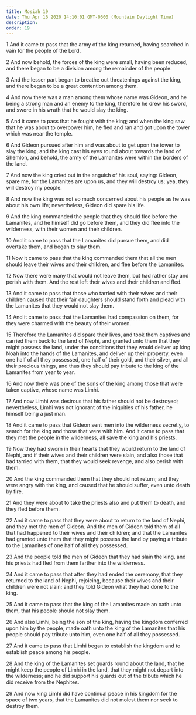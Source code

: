 ```yaml
---
title: Mosiah 19
date: Thu Apr 16 2020 14:10:01 GMT-0600 (Mountain Daylight Time)
description: 
order: 19
---
```


<p>
  1 And it came to pass that the army of the king returned, having searched in
  vain for the people of the Lord.
</p>
<p>
  2 And now behold, the forces of the king were small, having been reduced, and
  there began to be a division among the remainder of the people.
</p>
<p>
  3 And the lesser part began to breathe out threatenings against the king, and
  there began to be a great contention among them.
</p>
<p>
  4 And now there was a man among them whose name was Gideon, and he being a
  strong man and an enemy to the king, therefore he drew his sword, and swore in
  his wrath that he would slay the king.
</p>
<p>
  5 And it came to pass that he fought with the king; and when the king saw that
  he was about to overpower him, he fled and ran and got upon the tower which
  was near the temple.
</p>
<p>
  6 And Gideon pursued after him and was about to get upon the tower to slay the
  king, and the king cast his eyes round about towards the land of Shemlon, and
  behold, the army of the Lamanites were within the borders of the land.
</p>
<p>
  7 And now the king cried out in the anguish of his soul, saying: Gideon, spare
  me, for the Lamanites are upon us, and they will destroy us; yea, they will
  destroy my people.
</p>
<p>
  8 And now the king was not so much concerned about his people as he was about
  his own life; nevertheless, Gideon did spare his life.
</p>
<p>
  9 And the king commanded the people that they should flee before the
  Lamanites, and he himself did go before them, and they did flee into the
  wilderness, with their women and their children.
</p>
<p>
  10 And it came to pass that the Lamanites did pursue them, and did overtake
  them, and began to slay them.
</p>
<p>
  11 Now it came to pass that the king commanded them that all the men should
  leave their wives and their children, and flee before the Lamanites.
</p>
<p>
  12 Now there were many that would not leave them, but had rather stay and
  perish with them. And the rest left their wives and their children and fled.
</p>
<p>
  13 And it came to pass that those who tarried with their wives and their
  children caused that their fair daughters should stand forth and plead with
  the Lamanites that they would not slay them.
</p>
<p>
  14 And it came to pass that the Lamanites had compassion on them, for they
  were charmed with the beauty of their women.
</p>
<p>
  15 Therefore the Lamanites did spare their lives, and took them captives and
  carried them back to the land of Nephi, and granted unto them that they might
  possess the land, under the conditions that they would deliver up king Noah
  into the hands of the Lamanites, and deliver up their property, even one half
  of all they possessed, one half of their gold, and their silver, and all their
  precious things, and thus they should pay tribute to the king of the Lamanites
  from year to year.
</p>
<p>
  16 And now there was one of the sons of the king among those that were taken
  captive, whose name was Limhi.
</p>
<p>
  17 And now Limhi was desirous that his father should not be destroyed;
  nevertheless, Limhi was not ignorant of the iniquities of his father, he
  himself being a just man.
</p>
<p>
  18 And it came to pass that Gideon sent men into the wilderness secretly, to
  search for the king and those that were with him. And it came to pass that
  they met the people in the wilderness, all save the king and his priests.
</p>
<p>
  19 Now they had sworn in their hearts that they would return to the land of
  Nephi, and if their wives and their children were slain, and also those that
  had tarried with them, that they would seek revenge, and also perish with
  them.
</p>
<p>
  20 And the king commanded them that they should not return; and they were
  angry with the king, and caused that he should suffer, even unto death by
  fire.
</p>
<p>
  21 And they were about to take the priests also and put them to death, and
  they fled before them.
</p>
<p>
  22 And it came to pass that they were about to return to the land of Nephi,
  and they met the men of Gideon. And the men of Gideon told them of all that
  had happened to their wives and their children; and that the Lamanites had
  granted unto them that they might possess the land by paying a tribute to the
  Lamanites of one half of all they possessed.
</p>
<p>
  23 And the people told the men of Gideon that they had slain the king, and his
  priests had fled from them farther into the wilderness.
</p>
<p>
  24 And it came to pass that after they had ended the ceremony, that they
  returned to the land of Nephi, rejoicing, because their wives and their
  children were not slain; and they told Gideon what they had done to the king.
</p>
<p>
  25 And it came to pass that the king of the Lamanites made an oath unto them,
  that his people should not slay them.
</p>
<p>
  26 And also Limhi, being the son of the king, having the kingdom conferred
  upon him by the people, made oath unto the king of the Lamanites that his
  people should pay tribute unto him, even one half of all they possessed.
</p>
<p>
  27 And it came to pass that Limhi began to establish the kingdom and to
  establish peace among his people.
</p>
<p>
  28 And the king of the Lamanites set guards round about the land, that he
  might keep the people of Limhi in the land, that they might not depart into
  the wilderness; and he did support his guards out of the tribute which he did
  receive from the Nephites.
</p>
<p>
  29 And now king Limhi did have continual peace in his kingdom for the space of
  two years, that the Lamanites did not molest them nor seek to destroy them.
</p>
